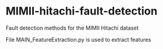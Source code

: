 # MIMII-hitachi-fault-detection
Fault detection methods for the MIMII Hitachi dataset

File MAIN_FeatureExtraction.py is used to extract features
